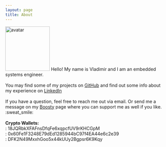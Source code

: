 ```yaml
---
layout: page
title: About
---
```


<p class="message">
<img src="https://avatars0.githubusercontent.com/u/5689770?s=460&v=4" alt="avatar" class="rounded" width=140em>
Hello! My name is Vladimir and I am an embedded systems engineer.
<br /><br />
You may find some of my projects on <a href="{{site.repo}}" alt="GitHub">GitHub</a> and
find out some info about my experience on <a href="{{site.linkedin}}" alt="LinkedIn">LinkedIn</a>
<br /><br />
If you have a question, feel free to reach me out via email. Or send me a message
on my <a href="{{site.boosty}}" alt="Boosty">Boosty</a> page where you can support me
as well if you like. :sweat_smile:
<br /><br />
<b>Crypto Wallets:</b>
<br />
<a class="fab fa-btc" href="https://bitcoinblockexplorers.com/address/18JQRbkXFAFnsDfqFe6xqpcfUV9rKHCGpM"></a>: 18JQRbkXFAFnsDfqFe6xqpcfUV9rKHCGpM
<!-- - BTC: 18JQRbkXFAFnsDfqFe6xqpcfUV9rKHCGpM -->
<br />
<a class="fab fa-ethereum" href="https://ethblockexplorer.org/address/0x60Fe1F3248E79dEd1285944bC97f4EA44e6c2e39"></a>: 0x60Fe1F3248E79dEd1285944bC97f4EA44e6c2e39
<!-- - ETH: 0x60Fe1F3248E79dEd1285944bC97f4EA44e6c2e39 -->
<br />
<a class="fas fa-dog" href="https://dogeblocks.com/address/DFK2N49MxxhGoo5x44kUUy2Bgpsr6K9Kqy"></a>: DFK2N49MxxhGoo5x44kUUy2Bgpsr6K9Kqy
<!-- - DOGE: DFK2N49MxxhGoo5x44kUUy2Bgpsr6K9Kqy -->
</p>

<i class="fa-brands fa-btc"></i>
